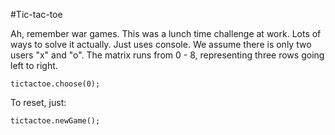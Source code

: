 #Tic-tac-toe

Ah, remember war games. This was a lunch time challenge at work. Lots of ways to solve it actually. Just uses console. We assume there is only two users "x" and "o". The matrix runs from 0 - 8, representing three rows going left to right.

```
tictactoe.choose(0);
```

To reset, just:

```
tictactoe.newGame();
```